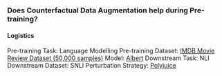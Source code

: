 ### Does Counterfactual Data Augmentation help during Pre-training?

#### Logistics

Pre-training Task: Language Modelling
Pre-training Dataset: [IMDB Movie Review Dataset (50,000 samples)](https://huggingface.co/datasets/imdb)
Model: [Albert](https://huggingface.co/albert-base-v2)
Downstream Task: NLI
Downstream Dataset: SNLI
Perturbation Strategy: [Polyjuice](https://github.com/tongshuangwu/polyjuice)
